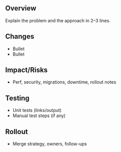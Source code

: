 ## Overview
Explain the problem and the approach in 2–3 lines.

## Changes
- Bullet
- Bullet

## Impact/Risks
- Perf, security, migrations, downtime, rollout notes

## Testing
- Unit tests (links/output)
- Manual test steps (if any)

## Rollout
- Merge strategy, owners, follow-ups
